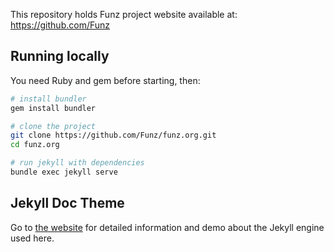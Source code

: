This repository holds Funz project website available at: https://github.com/Funz

## Running locally

You need Ruby and gem before starting, then:

```bash
# install bundler
gem install bundler

# clone the project
git clone https://github.com/Funz/funz.org.git
cd funz.org

# run jekyll with dependencies
bundle exec jekyll serve
```

## Jekyll Doc Theme

Go to [the website](https://aksakalli.github.io/jekyll-doc-theme/) for detailed information and demo about the Jekyll engine used here.
